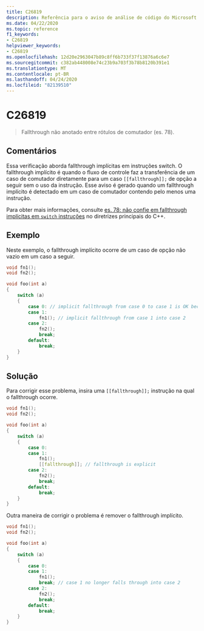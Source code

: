 ```yaml
---
title: C26819
description: Referência para o aviso de análise de código do Microsoft C++ C26819 no Visual Studio.
ms.date: 04/22/2020
ms.topic: reference
f1_keywords:
- C26819
helpviewer_keywords:
- C26819
ms.openlocfilehash: 12d20e2963047b89c8ff6b733f37f13876a6c6e7
ms.sourcegitcommit: c382ab448008e74c23b9a703f3b78b8120b391e1
ms.translationtype: MT
ms.contentlocale: pt-BR
ms.lasthandoff: 04/24/2020
ms.locfileid: "82139510"
---
```

# <a name="c26819"></a>C26819

> Fallthrough não anotado entre rótulos de comutador (es. 78).

## <a name="remarks"></a>Comentários

Essa verificação aborda fallthrough implícitas em instruções switch. O fallthrough implícito é quando o fluxo de controle faz a transferência de um caso de comutador diretamente para um caso `[[fallthrough]];` de opção a seguir sem o uso da instrução. Esse aviso é gerado quando um fallthrough implícito é detectado em um caso de comutador contendo pelo menos uma instrução.

Para obter mais informações, consulte [es. 78: não confie em fallthrough implícitas em `switch` instruções](https://github.com/isocpp/CppCoreGuidelines/blob/master/CppCoreGuidelines.md#Res-break) no diretrizes principais do C++.

## <a name="example"></a>Exemplo

Neste exemplo, o fallthrough implícito ocorre de um caso de opção não vazio em um caso a seguir.

```cpp
void fn1();
void fn2();

void foo(int a)
{
    switch (a)
    {
        case 0: // implicit fallthrough from case 0 to case 1 is OK because case 0 is empty
        case 1:
            fn1(); // implicit fallthrough from case 1 into case 2
        case 2:
            fn2();
            break;
        default:
            break;
    }
}
```

## <a name="solution"></a>Solução

Para corrigir esse problema, insira uma `[[fallthrough]];` instrução na qual o fallthrough ocorre.

```cpp
void fn1();
void fn2();

void foo(int a)
{
    switch (a)
    {
        case 0:
        case 1:
            fn1();
            [[fallthrough]]; // fallthrough is explicit
        case 2:
            fn2();
            break;
        default:
            break;
    }
}
```

Outra maneira de corrigir o problema é remover o fallthrough implícito.

```cpp
void fn1();
void fn2();

void foo(int a)
{
    switch (a)
    {
        case 0:
        case 1:
            fn1();
            break; // case 1 no longer falls through into case 2
        case 2:
            fn2();
            break;
        default:
            break;
    }
}
```
